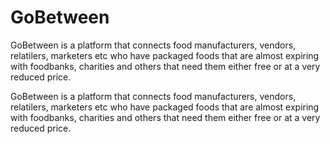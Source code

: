 # GoBetween


GoBetween is a platform that connects food manufacturers, vendors, relatilers, marketers etc who have packaged foods that are almost expiring with foodbanks, charities and others that need them either free or at a very reduced price.

GoBetween is a platform that connects food manufacturers, vendors, relatilers, marketers etc who have packaged foods that are almost expiring with foodbanks, charities and others that need them either free or at a very reduced price.

